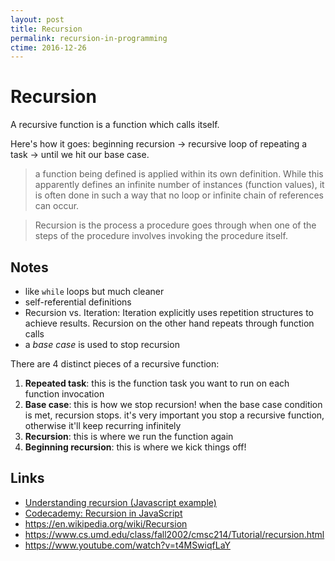 ```yaml
---
layout: post
title: Recursion
permalink: recursion-in-programming
ctime: 2016-12-26
---
```


# Recursion
A recursive function is a function which calls itself.

Here's how it goes: beginning recursion -> recursive loop of repeating a task -> until we hit our base case.

> a function being defined is applied within its own definition.  While this apparently defines an infinite number of instances (function values), it is often done in such a way that no loop or infinite chain of references can occur.

> Recursion is the process a procedure goes through when one of the steps of the procedure involves invoking the procedure itself. 

Notes
---
- like `while` loops but much cleaner
- self-referential definitions
- Recursion vs. Iteration: Iteration explicitly uses repetition structures to achieve results. Recursion on the other hand repeats through function calls
- a _base case_ is used to stop recursion 

There are 4 distinct pieces of a recursive function:


1. **Repeated task**: this is the function task you want to run on each function invocation
2. **Base case**: this is how we stop recursion! when the base case condition is met, recursion stops. it's very important you stop a recursive function, otherwise it'll keep recurring infinitely
3. **Recursion**: this is where we run the function again
4. **Beginning recursion**: this is where we kick things off!



Links
---
- [Understanding recursion (Javascript example)](http://kiranrao.azurewebsites.net/understanding-recursion-javascript-example/)
- [Codecademy: Recursion in JavaScript](https://www.codecademy.com/courses/javascript-lesson-205/0/1)
- https://en.wikipedia.org/wiki/Recursion
- https://www.cs.umd.edu/class/fall2002/cmsc214/Tutorial/recursion.html
- https://www.youtube.com/watch?v=t4MSwiqfLaY

